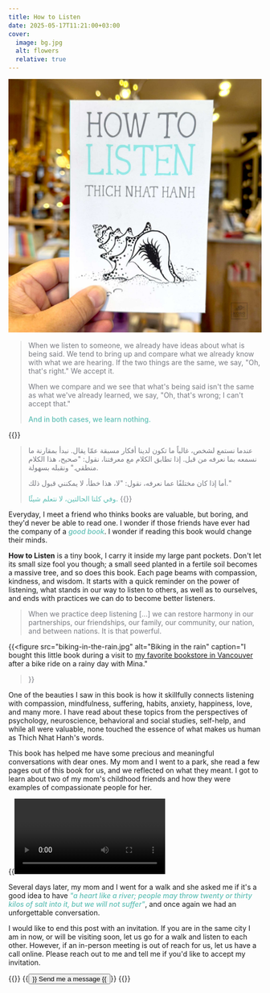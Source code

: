 ```yaml
---
title: How to Listen
date: 2025-05-17T11:21:00+03:00
cover:
  image: bg.jpg
  alt: flowers
  relative: true
---
```

![Book: How to Listen by Thich Nhat Hanh](bg.jpg)
<style>
blockquote {
  color: #797b82;
}

blockquote strong, em {
  color: #5fbfb5;
  font-weight: 500;
}

.html-video {
   height: 80vh;
}

.btn {
  background: #ff7942;
}
</style>
> When we listen to someone, we already have ideas about what is being said. We tend to bring up and compare what we already know with what we are hearing. If the two things are the same, we say, "Oh, that's right." We accept it.
>
> When we compare and we see that what's being said isn't the same as what we've already learned, we say, "Oh, that's wrong; I can't accept that." 
> 
> **And in both cases, we learn nothing.**

{{<rtl>}}
> عندما نستمع لشخص، غالباً ما تكون لدينا أفكار مسبقة عمّا يقال. نبدأ بمقارنة ما نسمعه بما نعرفه من قبل. إذا تطابق الكلام مع معرفتنا، نقول: "صحيح، هذا الكلام منطقي." ونقبله بسهولة.
>
> أما إذا كان مختلفًا عما نعرفه، نقول: "لا، هذا خطأ، لا يمكنني قبول ذلك."
>
> **وفي كلتا الحالتين، لا نتعلم شيئًا.**
{{</rtl>}}

Everyday, I meet a friend who thinks books are valuable, but boring, and they'd never be able to read one. I wonder if those friends have ever had the company of a *good book*. I wonder if reading this book would change their minds.

**How to Listen** is a tiny book, I carry it inside my large pant pockets. Don't let its small size fool you though; a small seed planted in a fertile soil becomes a massive tree, and so does this book. Each page beams with compassion, kindness, and wisdom. It starts with a quick reminder on the power of listening, what stands in our way to listen to others, as well as to ourselves, and ends with practices we can do to become better listeners.

> When we practice deep listening [...] we can restore harmony in our partnerships, our friendships, our family, our community, our nation, and between nations. It is that powerful.

{{<figure
  src="biking-in-the-rain.jpg"
  alt="Biking in the rain"
  caption="I bought this little book during a visit to [my favorite bookstore in Vancouver](https://maps.app.goo.gl/QoJfZCnpS8ZxTNUH7) after a bike ride on a rainy day with Mina."
>}}

One of the beauties I saw in this book is how it skillfully connects listening with compassion, mindfulness, suffering, habits, anxiety, happiness, love, and many more. I have read about these topics from the perspectives of psychology, neuroscience, behavioral and social studies, self-help, and while all were valuable, none touched the essence of what makes us human as Thich Nhat Hanh's words.

This book has helped me have some precious and meaningful conversations with dear ones. My mom and I went to a park, she read a few pages out of this book for us, and we reflected on what they meant. I got to learn about two of my mom's childhood friends and how they were examples of compassionate people for her.

{{<video src="sitting-at-the-part-with-mama.mp4">}}

Several days later, my mom and I went for a walk and she asked me if it's a good idea to have *"a heart like a river; people may throw twenty or thirty kilos of salt into it, but we will not suffer"*, and once again we had an unforgettable conversation.

I would like to end this post with an invitation. If you are in the same city I am in now, or will be visiting soon, let us go for a walk and listen to each other. However, if an in-person meeting is out of reach for us, let us have a call online. Please reach out to me and tell me if you'd like to accept my invitation.

{{<container align="center">}}
{{<button href="https://t.me/mujzuh">}}
Send me a message
{{</button>}}
{{</container>}}